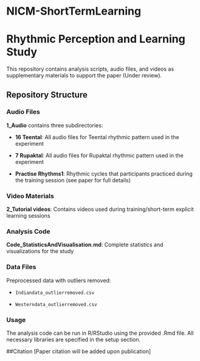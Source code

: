 # NICM-ShortTermLearning
# Rhythmic Perception and Learning Study

This repository contains analysis scripts, audio files, and videos as supplementary materials to support the paper (Under review).


## Repository Structure


### Audio Files

**1_Audio** contains three subdirectories:


- **16 Teental**: All audio files for Teental rhythmic pattern used in the experiment

- **7 Rupaktal**: All audio files for Rupaktal rhythmic pattern used in the experiment  

- **Practise Rhythms1**: Rhythmic cycles that participants practiced during the training session (see paper for full details)


### Video Materials

**2_Tutorial videos**: Contains videos used during training/short-term explicit learning sessions


### Analysis Code

**Code_StatisticsAndVisualisation.md**: Complete statistics and visualizations for the study


### Data Files

Preprocessed data with outliers removed:

- `Indiandata_outlierremoved.csv`

- `Westerndata_outlierremoved.csv`

### Usage
The analysis code can be run in R/RStudio using the provided .Rmd file. All necessary libraries are specified in the setup section.

##Citation
[Paper citation will be added upon publication]
